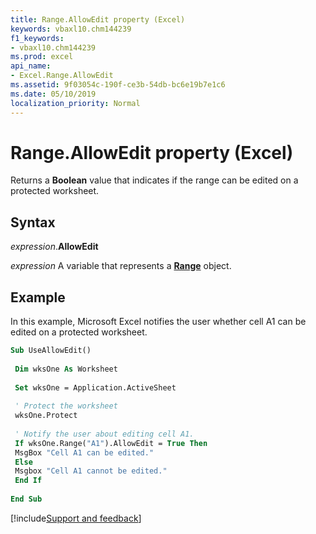 ```yaml
---
title: Range.AllowEdit property (Excel)
keywords: vbaxl10.chm144239
f1_keywords:
- vbaxl10.chm144239
ms.prod: excel
api_name:
- Excel.Range.AllowEdit
ms.assetid: 9f03054c-190f-ce3b-54db-bc6e19b7e1c6
ms.date: 05/10/2019
localization_priority: Normal
---
```



# Range.AllowEdit property (Excel)

Returns a **Boolean** value that indicates if the range can be edited on a protected worksheet.


## Syntax

_expression_.**AllowEdit**

_expression_ A variable that represents a **[Range](excel.range(object).md)** object.


## Example

In this example, Microsoft Excel notifies the user whether cell A1 can be edited on a protected worksheet.

```vb
Sub UseAllowEdit() 
 
 Dim wksOne As Worksheet 
 
 Set wksOne = Application.ActiveSheet 
 
 ' Protect the worksheet 
 wksOne.Protect 
 
 ' Notify the user about editing cell A1. 
 If wksOne.Range("A1").AllowEdit = True Then 
 MsgBox "Cell A1 can be edited." 
 Else 
 Msgbox "Cell A1 cannot be edited." 
 End If 
 
End Sub
```



[!include[Support and feedback](~/includes/feedback-boilerplate.md)]
